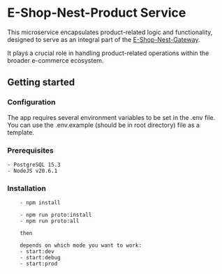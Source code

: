 # E-Shop-Nest-Product Service

This microservice encapsulates product-related logic and functionality, designed to serve as an integral part of the [E-Shop-Nest-Gateway](https://github.com/Darosss/E-Shop-Nest-Gateway).

It plays a crucial role in handling product-related operations within the broader e-commerce ecosystem.

## Getting started

### Configuration

The app requires several environment variables to be set in the .env file. You can use the .env.example (should be in root directory) file as a template.

### Prerequisites

    - PostgreSQL 15.3
    - NodeJS v20.6.1

### Installation

```
    - npm install

    - npm run proto:install
    - npm run proto:all

    then

    depends on which mode you want to work:
    - start:dev
    - start:debug
    - start:prod
```
